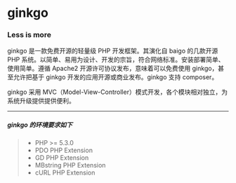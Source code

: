 # ginkgo

### Less is more

ginkgo 是一款免费开源的轻量级 PHP 开发框架。其演化自 baigo 的几款开源 PHP 系统。以简单、易用为设计、开发的宗旨，符合网络标准。安装部署简单、使用简单。遵循 Apache2 开源许可协议发布，意味着可以免费使用 ginkgo，甚至允许把基于 ginkgo 开发的应用开源或商业发布。ginkgo 支持 composer。

ginkgo 采用 MVC（Model-View-Controller）模式开发，各个模块相对独立，为系统升级提供提供便利。

----------

##### ginkgo 的环境要求如下

> * PHP >= 5.3.0
> * PDO PHP Extension
> * GD PHP Extension
> * MBstring PHP Extension
> * cURL PHP Extension